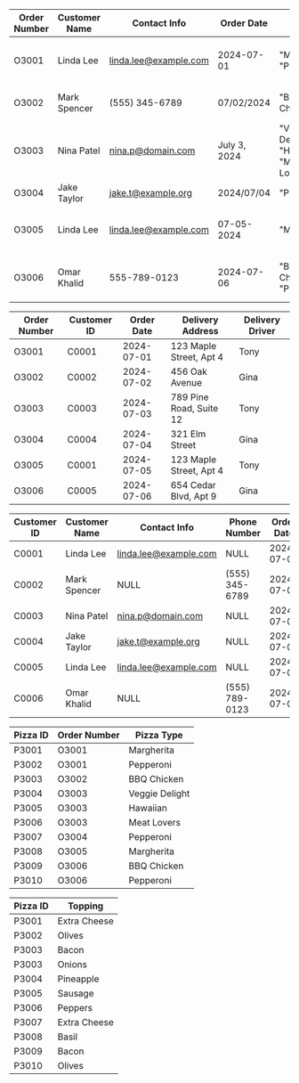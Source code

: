 | Order Number | Customer Name | Contact Info          | Order Date   | Pizzas Ordered                              | Toppings                    | Delivery Address        | Delivery Driver |
| ------------ | ------------- | --------------------- | ------------ | ------------------------------------------- | --------------------------- | ----------------------- | --------------- |
| O3001        | Linda Lee     | linda.lee@example.com | 2024-07-01   | "Margherita", "Pepperoni"                   | Extra Cheese, Olives        | 123 Maple Street, Apt 4 | Tony            |
| O3002        | Mark Spencer  | (555) 345-6789        | 07/02/2024   | "BBQ Chicken"                               | Bacon, Onions               | 456 Oak Avenue          | Gina            |
| O3003        | Nina Patel    | nina.p@domain.com     | July 3, 2024 | "Veggie Delight", "Hawaiian", "Meat Lovers" | Pineapple, Sausage, Peppers | 789 Pine Road, Suite 12 | Tony            |
| O3004        | Jake Taylor   | jake.t@example.org    | 2024/07/04   | "Pepperoni"                                 | Extra Cheese                | 321 Elm Street          | Gina            |
| O3005        | Linda Lee     | linda.lee@example.com | 07-05-2024   | "Margherita"                                | Basil                       | 123 Maple Street, Apt 4 | Tony            |
| O3006        | Omar Khalid   | 555-789-0123          | 2024-07-06   | "BBQ Chicken", "Pepperoni"                  | Bacon, Olives               | 654 Cedar Blvd, Apt 9   | Gina            |



| Order Number     |   Customer ID   |   Order Date   |   Delivery Address          |   Delivery Driver   |
|------------------|-----------------|----------------|-----------------------------|---------------------|
| O3001            | C0001            | 2024-07-01     | 123 Maple Street, Apt 4     | Tony                |
| O3002            | C0002            | 2024-07-02     | 456 Oak Avenue              | Gina                |
| O3003            | C0003            | 2024-07-03     | 789 Pine Road, Suite 12     | Tony                |
| O3004            | C0004            | 2024-07-04     | 321 Elm Street              | Gina                |
| O3005            | C0001            | 2024-07-05     | 123 Maple Street, Apt 4     | Tony                |
| O3006            | C0005            | 2024-07-06     | 654 Cedar Blvd, Apt 9       | Gina                |



| Customer ID  | Customer Name | Contact Info          | Phone Number   | Order Date   |
| ------------ | ------------- | --------------------- | -------------- | ------------ | 
| C0001        | Linda Lee     | linda.lee@example.com | NULL           | 2024-07-01   | 
| C0002        | Mark Spencer  | NULL                  | (555) 345-6789 | 2024-07-02   |
| C0003        | Nina Patel    | nina.p@domain.com     | NULL           | 2024-07-03   |
| C0004        | Jake Taylor   | jake.t@example.org    | NULL           | 2024-07-04   |
| C0005        | Linda Lee     | linda.lee@example.com | NULL           | 2024-07-05   |
| C0006        | Omar Khalid   | NULL                  | (555) 789-0123 | 2024-07-06   |




|   Pizza ID   |   Order Number   |   Pizza Type        |
|--------------|------------------|---------------------|
| P3001         | O3001            | Margherita          |
| P3002         | O3001            | Pepperoni           |
| P3003         | O3002            | BBQ Chicken         |
| P3004         | O3003            | Veggie Delight      |
| P3005         | O3003            | Hawaiian            |
| P3006         | O3003            | Meat Lovers         |
| P3007         | O3004            | Pepperoni           |
| P3008         | O3005            | Margherita          |
| P3009         | O3006            | BBQ Chicken         |
| P3010         | O3006            | Pepperoni           |



|   Pizza ID    |   Topping         |
|---------------|-------------------|
| P3001         | Extra Cheese      |
| P3002         | Olives            |
| P3003         | Bacon             |
| P3003         | Onions            |
| P3004         | Pineapple         |
| P3005         | Sausage           |
| P3006         | Peppers           |
| P3007         | Extra Cheese      |
| P3008         | Basil             |
| P3009         | Bacon             |
| P3010         | Olives            |